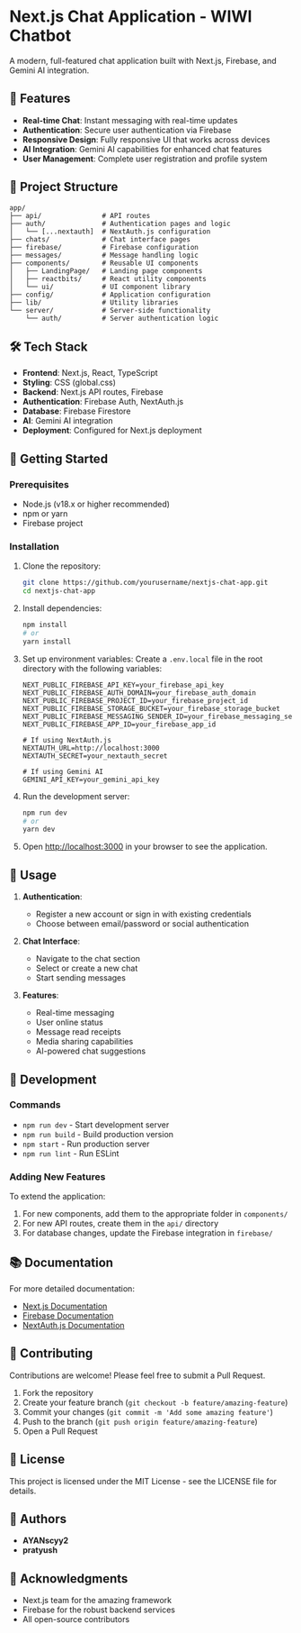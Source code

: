 # Next.js Chat Application - WIWI Chatbot

A modern, full-featured chat application built with Next.js, Firebase, and Gemini AI integration.

## 🚀 Features

- **Real-time Chat**: Instant messaging with real-time updates
- **Authentication**: Secure user authentication via Firebase
- **Responsive Design**: Fully responsive UI that works across devices
- **AI Integration**: Gemini AI capabilities for enhanced chat features
- **User Management**: Complete user registration and profile system

## 📁 Project Structure

```
app/
├── api/               # API routes
├── auth/              # Authentication pages and logic
│   └── [...nextauth]  # NextAuth.js configuration
├── chats/             # Chat interface pages
├── firebase/          # Firebase configuration
├── messages/          # Message handling logic
├── components/        # Reusable UI components
│   ├── LandingPage/   # Landing page components
│   ├── reactbits/     # React utility components
│   └── ui/            # UI component library
├── config/            # Application configuration
├── lib/               # Utility libraries
└── server/            # Server-side functionality
    └── auth/          # Server authentication logic
```

## 🛠️ Tech Stack

- **Frontend**: Next.js, React, TypeScript
- **Styling**: CSS (global.css)
- **Backend**: Next.js API routes, Firebase
- **Authentication**: Firebase Auth, NextAuth.js
- **Database**: Firebase Firestore
- **AI**: Gemini AI integration
- **Deployment**: Configured for Next.js deployment

## 🚦 Getting Started

### Prerequisites

- Node.js (v18.x or higher recommended)
- npm or yarn
- Firebase project

### Installation

1. Clone the repository:
   ```bash
   git clone https://github.com/yourusername/nextjs-chat-app.git
   cd nextjs-chat-app
   ```

2. Install dependencies:
   ```bash
   npm install
   # or
   yarn install
   ```

3. Set up environment variables:
   Create a `.env.local` file in the root directory with the following variables:
   ```
   NEXT_PUBLIC_FIREBASE_API_KEY=your_firebase_api_key
   NEXT_PUBLIC_FIREBASE_AUTH_DOMAIN=your_firebase_auth_domain
   NEXT_PUBLIC_FIREBASE_PROJECT_ID=your_firebase_project_id
   NEXT_PUBLIC_FIREBASE_STORAGE_BUCKET=your_firebase_storage_bucket
   NEXT_PUBLIC_FIREBASE_MESSAGING_SENDER_ID=your_firebase_messaging_sender_id
   NEXT_PUBLIC_FIREBASE_APP_ID=your_firebase_app_id
   
   # If using NextAuth.js
   NEXTAUTH_URL=http://localhost:3000
   NEXTAUTH_SECRET=your_nextauth_secret
   
   # If using Gemini AI
   GEMINI_API_KEY=your_gemini_api_key
   ```

4. Run the development server:
   ```bash
   npm run dev
   # or
   yarn dev
   ```

5. Open [http://localhost:3000](http://localhost:3000) in your browser to see the application.

## 📝 Usage

1. **Authentication**:
   - Register a new account or sign in with existing credentials
   - Choose between email/password or social authentication

2. **Chat Interface**:
   - Navigate to the chat section
   - Select or create a new chat
   - Start sending messages

3. **Features**:
   - Real-time messaging
   - User online status
   - Message read receipts
   - Media sharing capabilities
   - AI-powered chat suggestions

## 🧰 Development

### Commands

- `npm run dev` - Start development server
- `npm run build` - Build production version
- `npm start` - Run production server
- `npm run lint` - Run ESLint

### Adding New Features

To extend the application:

1. For new components, add them to the appropriate folder in `components/`
2. For new API routes, create them in the `api/` directory
3. For database changes, update the Firebase integration in `firebase/`

## 📚 Documentation

For more detailed documentation:

- [Next.js Documentation](https://nextjs.org/docs)
- [Firebase Documentation](https://firebase.google.com/docs)
- [NextAuth.js Documentation](https://next-auth.js.org/getting-started/introduction)

## 🤝 Contributing

Contributions are welcome! Please feel free to submit a Pull Request.

1. Fork the repository
2. Create your feature branch (`git checkout -b feature/amazing-feature`)
3. Commit your changes (`git commit -m 'Add some amazing feature'`)
4. Push to the branch (`git push origin feature/amazing-feature`)
5. Open a Pull Request

## 📄 License

This project is licensed under the MIT License - see the LICENSE file for details.

## 👥 Authors

- **AYANscyy2** 
- **pratyush** 

## 🙏 Acknowledgments

- Next.js team for the amazing framework
- Firebase for the robust backend services
- All open-source contributors
